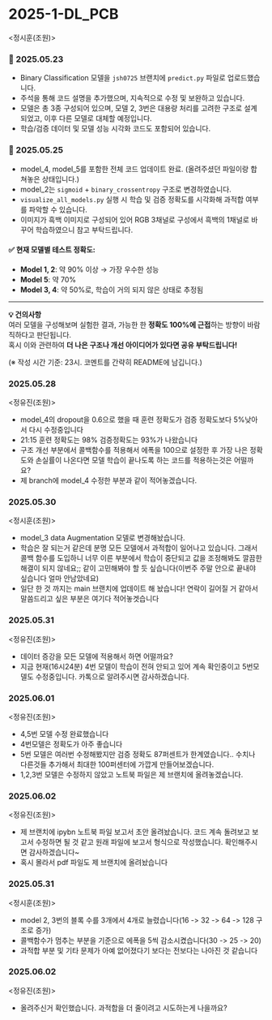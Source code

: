 # 2025-1-DL_PCB

<정시훈(조원)>

### 📌 2025.05.23
- Binary Classification 모델을 `jsh0725` 브랜치에 `predict.py` 파일로 업로드했습니다.
- 주석을 통해 코드 설명을 추가했으며, 지속적으로 수정 및 보완하고 있습니다.
- 모델은 총 3종 구성되어 있으며, 모델 2, 3번은 대용량 처리를 고려한 구조로 설계되었고, 이후 다른 모델로 대체할 예정입니다.
- 학습/검증 데이터 및 모델 성능 시각화 코드도 포함되어 있습니다.

### 📌 2025.05.25
- model_4, model_5를 포함한 전체 코드 업데이트 완료. (올려주셨던 파일이랑 합쳐놓은 상태입니다.)
- model_2는 `sigmoid` + `binary_crossentropy` 구조로 변경하였습니다.
- `visualize_all_models.py` 실행 시 학습 및 검증 정확도를 시각화해 과적합 여부를 파악할 수 있습니다.
- 이미지가 흑백 이미지로 구성되어 있어 RGB 3채널로 구성에서 흑백의 1채널로 바꾸어 학습하였으니 참고 부탁드립니다.
#### ✅ 현재 모델별 테스트 정확도:
- **Model 1, 2**: 약 90% 이상 → 가장 우수한 성능
- **Model 5**: 약 70%
- **Model 3, 4**: 약 50%로, 학습이 거의 되지 않은 상태로 추정됨

---

**💡 건의사항**  
여러 모델을 구성해보며 실험한 결과, 가능한 한 **정확도 100%에 근접**하는 방향이 바람직하다고 판단됩니다.  
혹시 이와 관련하여 **더 나은 구조나 개선 아이디어가 있다면 공유 부탁드립니다!**

(※ 작성 시간 기준: 23시. 코멘트를 간략히 README에 남깁니다.)

### 2025.05.28
<정유진(조원)>
- model_4의 dropout을 0.6으로 했을 때 훈련 정확도가 검증 정확도보다 5%낮아서 다시 수정중입니다
- 21:15 훈련 정확도는 98% 검증정확도는 93%가 나왔습니다
- 구조 개선 부분에서 콜백함수를 적용해서 에폭을 100으로 설정한 후 가장 나은 정확도와 손실률이 나온다면 모델 학습이 끝나도록 하는 코드를 적용하는것은 어떨까요?
- 제 branch에 model_4 수정한 부분과 같이 적어놓겠습니다.

### 2025.05.30
<정시훈(조원)>
- model_3 data Augmentation 모델로 변경해놨습니다.
- 학습은 잘 되는거 같은데 분명 모든 모델에서 과적합이 일어나고 있습니다. 그래서 콜백 함수를 도입하니 너무 이른 부분에서 학습이 중단되고 값을 조정해봐도 깔끔한 해결이 되지 않네요;; 같이 고민해봐야 할 듯 싶습니다(이번주 주말 안으로 끝내야 싶습니다 얼마 안남았네요)
- 일단 한 것 까지는 main 브랜치에 업데이트 해 놨습니다! 연락이 길어질 거 같아서 말씀드리고 싶은 부분은 여기다 적어놓겟습니다

### 2025.05.31
<정유진(조원)>
- 데이터 증강을 모든 모델에 적용해서 하면 어떨까요?
- 지금 현재(16시24분) 4번 모델이 학습이 전혀 안되고 있어 계속 확인중이고 5번모델도 수정중입니다. 카톡으로 알려주시면 감사하겠습니다.

### 2025.06.01
<정유진(조원)>
- 4,5번 모델 수정 완료했습니다
- 4번모델은 정확도가 아주 좋습니다
- 5번 모델은 여러번 수정해봤지만 검증 정확도 87퍼센트가 한계였습니다.. 수치나 다른것들 추가해서 최대한 100퍼센터에 가깝게 만들어보겠습니다.
- 1,2,3번 모델은 수정하지 않았고 노트북 파일은 제 브랜치에 올려놓겠습니다.
### 2025.06.02
<정유진(조원)>
- 제 브랜치에 ipybn 노트북 파일 보고서 초안 올려놨습니다. 코드 계속 돌려보고 보고서 수정하면 될 것 같고 원래 파일에 보고서 형식으로 작성했습니다. 확인해주시면 감사하겠습니다~
- 혹시 몰라서 pdf 파일도 제 브랜치에 올려놨습니다
### 2025.05.31
<정시훈(조원)>
- model 2, 3번의 블록 수를 3개에서 4개로 늘렸습니다(16 -> 32 -> 64 -> 128 구조로 증가)
- 콜백함수가 멈추는 부분을 기준으로 에폭을 5씩 감소시켰습니다(30 -> 25 -> 20)
- 과적합 부분 및 기타 문제가 아예 없어졌다기 보다는 전보다는 나아진 것 같습니다
###  2025.06.02
<정유진(조원)>
- 올려주신거 확인했습니다. 과적합을 더 줄이려고 시도하는게 나을까요?
